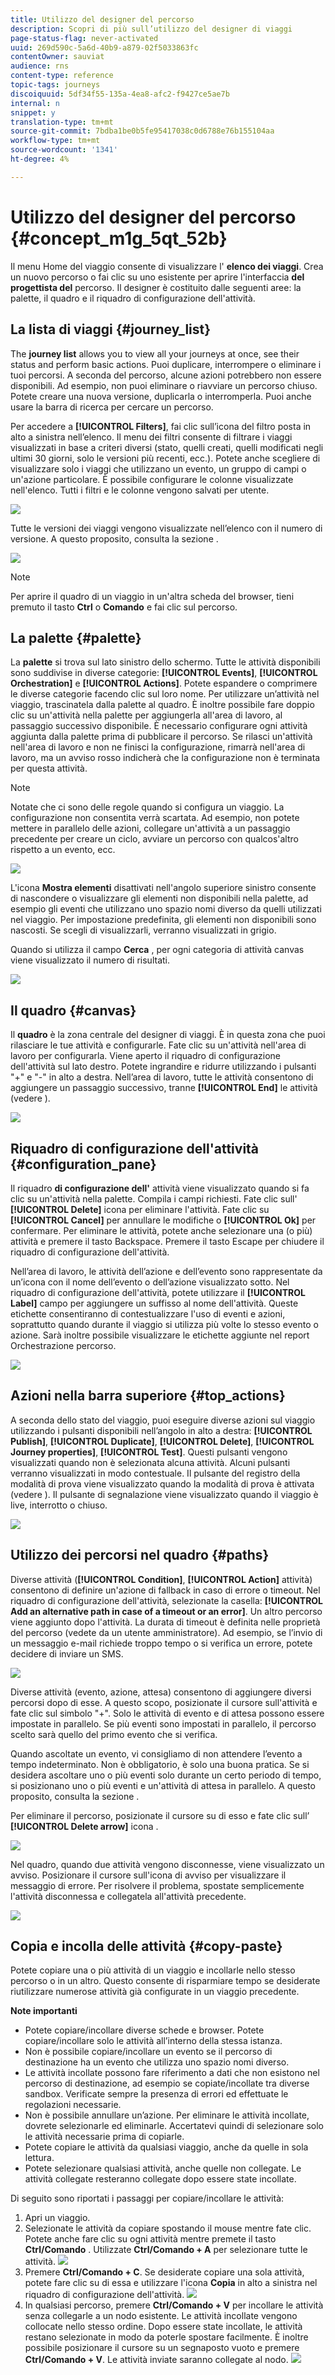 ```yaml
---
title: Utilizzo del designer del percorso
description: Scopri di più sull’utilizzo del designer di viaggi
page-status-flag: never-activated
uuid: 269d590c-5a6d-40b9-a879-02f5033863fc
contentOwner: sauviat
audience: rns
content-type: reference
topic-tags: journeys
discoiquuid: 5df34f55-135a-4ea8-afc2-f9427ce5ae7b
internal: n
snippet: y
translation-type: tm+mt
source-git-commit: 7bdba1be0b5fe95417038c0d6788e76b155104aa
workflow-type: tm+mt
source-wordcount: '1341'
ht-degree: 4%

---
```



# Utilizzo del designer del percorso {#concept_m1g_5qt_52b}

Il menu Home del viaggio consente di visualizzare l&#39; **elenco dei viaggi**. Crea un nuovo percorso o fai clic su uno esistente per aprire l&#39;interfaccia **del progettista del** percorso. Il designer è costituito dalle seguenti aree: la palette, il quadro e il riquadro di configurazione dell&#39;attività.

## La lista di viaggi {#journey_list}

The **journey list** allows you to view all your journeys at once, see their status and perform basic actions. Puoi duplicare, interrompere o eliminare i tuoi percorsi. A seconda del percorso, alcune azioni potrebbero non essere disponibili. Ad esempio, non puoi eliminare o riavviare un percorso chiuso. Potete creare una nuova versione, duplicarla o interromperla. Puoi anche usare la barra di ricerca per cercare un percorso.

Per accedere a **[!UICONTROL Filters]**, fai clic sull’icona del filtro posta in alto a sinistra nell’elenco. Il menu dei filtri consente di filtrare i viaggi visualizzati in base a criteri diversi (stato, quelli creati, quelli modificati negli ultimi 30 giorni, solo le versioni più recenti, ecc.). Potete anche scegliere di visualizzare solo i viaggi che utilizzano un evento, un gruppo di campi o un&#39;azione particolare. È possibile configurare le colonne visualizzate nell&#39;elenco. Tutti i filtri e le colonne vengono salvati per utente.

![](../assets/journey74.png)

Tutte le versioni dei viaggi vengono visualizzate nell’elenco con il numero di versione. A questo proposito, consulta la sezione [](../building-journeys/journey-versions.md).

![](../assets/journey37.png)

>[!NOTE]
>
>Per aprire il quadro di un viaggio in un&#39;altra scheda del browser, tieni premuto il tasto **Ctrl** o **Comando** e fai clic sul percorso.

## La palette {#palette}

La **palette** si trova sul lato sinistro dello schermo. Tutte le attività disponibili sono suddivise in diverse categorie: **[!UICONTROL Events]**, **[!UICONTROL Orchestration]** e **[!UICONTROL Actions]**. Potete espandere o comprimere le diverse categorie facendo clic sul loro nome. Per utilizzare un’attività nel viaggio, trascinatela dalla palette al quadro. È inoltre possibile fare doppio clic su un&#39;attività nella palette per aggiungerla all&#39;area di lavoro, al passaggio successivo disponibile. È necessario configurare ogni attività aggiunta dalla palette prima di pubblicare il percorso. Se rilasci un&#39;attività nell&#39;area di lavoro e non ne finisci la configurazione, rimarrà nell&#39;area di lavoro, ma un avviso rosso indicherà che la configurazione non è terminata per questa attività.

>[!NOTE]
>
>Notate che ci sono delle regole quando si configura un viaggio. La configurazione non consentita verrà scartata. Ad esempio, non potete mettere in parallelo delle azioni, collegare un&#39;attività a un passaggio precedente per creare un ciclo, avviare un percorso con qualcos&#39;altro rispetto a un evento, ecc.

![](../assets/journey38.png)

L&#39;icona **Mostra elementi** disattivati nell&#39;angolo superiore sinistro consente di nascondere o visualizzare gli elementi non disponibili nella palette, ad esempio gli eventi che utilizzano uno spazio nomi diverso da quelli utilizzati nel viaggio. Per impostazione predefinita, gli elementi non disponibili sono nascosti. Se scegli di visualizzarli, verranno visualizzati in grigio.

Quando si utilizza il campo **Cerca** , per ogni categoria di attività canvas viene visualizzato il numero di risultati.

![](../assets/palette-filter.png)

## Il quadro {#canvas}

Il **quadro** è la zona centrale del designer di viaggi. È in questa zona che puoi rilasciare le tue attività e configurarle. Fate clic su un&#39;attività nell&#39;area di lavoro per configurarla. Viene aperto il riquadro di configurazione dell&#39;attività sul lato destro. Potete ingrandire e ridurre utilizzando i pulsanti &quot;+&quot; e &quot;-&quot; in alto a destra. Nell’area di lavoro, tutte le attività consentono di aggiungere un passaggio successivo, tranne **[!UICONTROL End]** le attività (vedere [](../building-journeys/end-activity.md)).

![](../assets/journey39.png)

## Riquadro di configurazione dell&#39;attività {#configuration_pane}

Il riquadro **di configurazione dell&#39;** attività viene visualizzato quando si fa clic su un&#39;attività nella palette. Compila i campi richiesti. Fate clic sull&#39; **[!UICONTROL Delete]** icona per eliminare l&#39;attività. Fate clic su **[!UICONTROL Cancel]** per annullare le modifiche o **[!UICONTROL Ok]** per confermare. Per eliminare le attività, potete anche selezionare una (o più) attività e premere il tasto Backspace. Premere il tasto Escape per chiudere il riquadro di configurazione dell&#39;attività.

Nell’area di lavoro, le attività dell’azione e dell’evento sono rappresentate da un’icona con il nome dell’evento o dell’azione visualizzato sotto. Nel riquadro di configurazione dell&#39;attività, potete utilizzare il **[!UICONTROL Label]** campo per aggiungere un suffisso al nome dell&#39;attività. Queste etichette consentiranno di contestualizzare l&#39;uso di eventi e azioni, soprattutto quando durante il viaggio si utilizza più volte lo stesso evento o azione. Sarà inoltre possibile visualizzare le etichette aggiunte nel report Orchestrazione percorso.

![](../assets/journey59bis.png)

## Azioni nella barra superiore {#top_actions}

A seconda dello stato del viaggio, puoi eseguire diverse azioni sul viaggio utilizzando i pulsanti disponibili nell’angolo in alto a destra: **[!UICONTROL Publish]**, **[!UICONTROL Duplicate]**, **[!UICONTROL Delete]**, **[!UICONTROL Journey properties]**, **[!UICONTROL Test]**. Questi pulsanti vengono visualizzati quando non è selezionata alcuna attività. Alcuni pulsanti verranno visualizzati in modo contestuale. Il pulsante del registro della modalità di prova viene visualizzato quando la modalità di prova è attivata (vedere [](../building-journeys/testing-the-journey.md)). Il pulsante di segnalazione viene visualizzato quando il viaggio è live, interrotto o chiuso.

![](../assets/journey41.png)

## Utilizzo dei percorsi nel quadro {#paths}

Diverse attività (**[!UICONTROL Condition]**, **[!UICONTROL Action]** attività) consentono di definire un&#39;azione di fallback in caso di errore o timeout. Nel riquadro di configurazione dell&#39;attività, selezionate la casella: **[!UICONTROL Add an alternative path in case of a timeout or an error]**. Un altro percorso viene aggiunto dopo l&#39;attività. La durata di timeout è definita nelle proprietà del percorso (vedete [](../building-journeys/changing-properties.md) da un utente amministratore). Ad esempio, se l’invio di un messaggio e-mail richiede troppo tempo o si verifica un errore, potete decidere di inviare un SMS.

![](../assets/journey42.png)

Diverse attività (evento, azione, attesa) consentono di aggiungere diversi percorsi dopo di esse. A questo scopo, posizionate il cursore sull&#39;attività e fate clic sul simbolo &quot;+&quot;. Solo le attività di evento e di attesa possono essere impostate in parallelo. Se più eventi sono impostati in parallelo, il percorso scelto sarà quello del primo evento che si verifica.

Quando ascoltate un evento, vi consigliamo di non attendere l’evento a tempo indeterminato. Non è obbligatorio, è solo una buona pratica. Se si desidera ascoltare uno o più eventi solo durante un certo periodo di tempo, si posizionano uno o più eventi e un&#39;attività di attesa in parallelo. A questo proposito, consulta la sezione [](../building-journeys/event-activities.md#section_vxv_h25_pgb).

Per eliminare il percorso, posizionate il cursore su di esso e fate clic sull’ **[!UICONTROL Delete arrow]** icona .

![](../assets/journey42ter.png)

Nel quadro, quando due attività vengono disconnesse, viene visualizzato un avviso. Posizionare il cursore sull&#39;icona di avviso per visualizzare il messaggio di errore. Per risolvere il problema, spostate semplicemente l&#39;attività disconnessa e collegatela all&#39;attività precedente.

![](../assets/canvas-disconnected.png)

## Copia e incolla delle attività {#copy-paste}

Potete copiare una o più attività di un viaggio e incollarle nello stesso percorso o in un altro. Questo consente di risparmiare tempo se desiderate riutilizzare numerose attività già configurate in un viaggio precedente.

**Note importanti**

* Potete copiare/incollare diverse schede e browser. Potete copiare/incollare solo le attività all’interno della stessa istanza.
* Non è possibile copiare/incollare un evento se il percorso di destinazione ha un evento che utilizza uno spazio nomi diverso.
* Le attività incollate possono fare riferimento a dati che non esistono nel percorso di destinazione, ad esempio se copiate/incollate tra diverse sandbox. Verificate sempre la presenza di errori ed effettuate le regolazioni necessarie.
* Non è possibile annullare un’azione. Per eliminare le attività incollate, dovrete selezionarle ed eliminarle. Accertatevi quindi di selezionare solo le attività necessarie prima di copiarle.
* Potete copiare le attività da qualsiasi viaggio, anche da quelle in sola lettura.
* Potete selezionare qualsiasi attività, anche quelle non collegate. Le attività collegate resteranno collegate dopo essere state incollate.

Di seguito sono riportati i passaggi per copiare/incollare le attività:

1. Apri un viaggio.
1. Selezionate le attività da copiare spostando il mouse mentre fate clic. Potete anche fare clic su ogni attività mentre premete il tasto **Ctrl/Comando** . Utilizzate **Ctrl/Comando + A** per selezionare tutte le attività.
   ![](../assets/copy-paste1.png)
1. Premere **Ctrl/Comando + C**.
Se desiderate copiare una sola attività, potete fare clic su di essa e utilizzare l&#39;icona **Copia** in alto a sinistra nel riquadro di configurazione dell&#39;attività.
   ![](../assets/copy-paste2.png)
1. In qualsiasi percorso, premere **Ctrl/Comando + V** per incollare le attività senza collegarle a un nodo esistente. Le attività incollate vengono collocate nello stesso ordine. Dopo essere state incollate, le attività restano selezionate in modo da poterle spostare facilmente. È inoltre possibile posizionare il cursore su un segnaposto vuoto e premere **Ctrl/Comando + V**. Le attività inviate saranno collegate al nodo.
   ![](../assets/copy-paste3.png)

